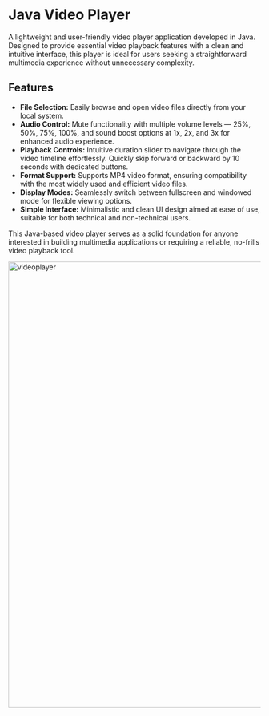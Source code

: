 # Java Video Player

A lightweight and user-friendly video player application developed in Java. Designed to provide essential video playback features with a clean and intuitive interface, this player is ideal for users seeking a straightforward multimedia experience without unnecessary complexity.

## Features

- **File Selection:** Easily browse and open video files directly from your local system.  
- **Audio Control:** Mute functionality with multiple volume levels — 25%, 50%, 75%, 100%, and sound boost options at 1x, 2x, and 3x for enhanced audio experience.  
- **Playback Controls:** Intuitive duration slider to navigate through the video timeline effortlessly. Quickly skip forward or backward by 10 seconds with dedicated buttons.  
- **Format Support:** Supports MP4 video format, ensuring compatibility with the most widely used and efficient video files.  
- **Display Modes:** Seamlessly switch between fullscreen and windowed mode for flexible viewing options.  
- **Simple Interface:** Minimalistic and clean UI design aimed at ease of use, suitable for both technical and non-technical users.

This Java-based video player serves as a solid foundation for anyone interested in building multimedia applications or requiring a reliable, no-frills video playback tool.


<img width="1264" height="890" alt="videoplayer" src="https://github.com/user-attachments/assets/6de31791-c6d4-4196-8f76-18c60525d4a4" />
